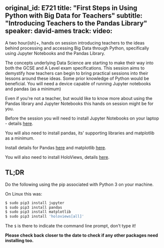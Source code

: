 original_id: E721
title: "First Steps in Using Python with Big Data for Teachers"
subtitle: "Introducing Teachers to the Pandas Library"
speaker: david-ames
track: 
video:
---
A two hour(ish)+, hands on session introducing teachers to the ideas behind processing and accessing Big Data through
Python, specifically using Jupyter Notebooks and the Pandas Library.


The concepts underlying Data Science are starting to make their way into both the GCSE and A Level exam
specifications. This session aims to demystify how teachers can begin to bring practical sessions into their lessons
around these ideas. Some prior knowledge of Python would be beneficial. You will need a device capable of running
Jupyter notebooks and pandas (as a minimum)

Even if you're not a teacher, but would like to know more about using the Pandas library and Jupyter Notebooks this
hands on session might be for you.

Before the session you will need to install Jupyter Notebooks on your laptop - details
[here](https://jupyter.readthedocs.io/en/latest/install.html).

You will also need to install pandas, its' supporting libraries and matplotlib as a minimum.

Install details for Pandas [here](https://pandas.pydata.org/pandas-docs/stable/install.html) and matplotlib
[here](https://matplotlib.org/users/installing.html).

You will also need to install HoloViews, details [here](http://holoviews.org/user_guide/Installing_and_Configuring.html).

## TL;DR
Do the following using the pip associated with Python 3 on your machine.

On Linux this was: 

```bash
$ sudo pip3 install jupyter
$ sudo pip3 install pandas
$ sudo pip3 install matplotlib
$ sudo pip3 install 'holoviews[all]'
```
The `$` is there to indicate the command line prompt, don't type it!

**Please check back closer to the date to check if any other packages need installing too.**


